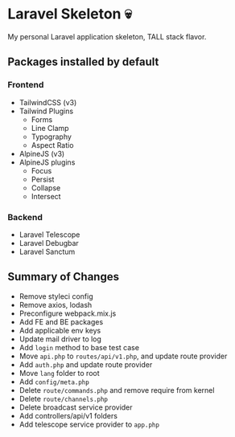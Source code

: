 # Laravel Skeleton 💀

My personal Laravel application skeleton, TALL stack flavor.

## Packages installed by default

### Frontend

- TailwindCSS (v3)
- Tailwind Plugins
    - Forms
    - Line Clamp
    - Typography
    - Aspect Ratio
- AlpineJS (v3)
- AlpineJS plugins
    - Focus
    - Persist
    - Collapse
    - Intersect

### Backend

- Laravel Telescope
- Laravel Debugbar
- Laravel Sanctum

## Summary of Changes

- Remove styleci config
- Remove axios, lodash
- Preconfigure webpack.mix.js
- Add FE and BE packages
- Add applicable env keys
- Update mail driver to log
- Add `login` method to base test case
- Move `api.php` to `routes/api/v1.php`, and update route provider
- Add `auth.php` and update route provider
- Move `lang` folder to root
- Add `config/meta.php`
- Delete `route/commands.php` and remove require from kernel
- Delete `route/channels.php`
- Delete broadcast service provider
- Add controllers/api/v1 folders
- Add telescope service provider to `app.php`